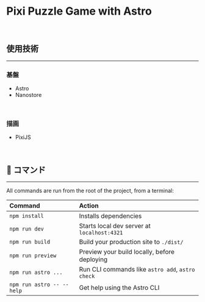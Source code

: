 # Pixi Puzzle Game with Astro

<br />

## 使用技術

---

### 基盤

- Astro
- Nanostore

<br />

### 描画

- PixiJS

<br />

## 🧞 コマンド

---

All commands are run from the root of the project, from a terminal:

| Command                   | Action                                           |
| :------------------------ | :----------------------------------------------- |
| `npm install`             | Installs dependencies                            |
| `npm run dev`             | Starts local dev server at `localhost:4321`      |
| `npm run build`           | Build your production site to `./dist/`          |
| `npm run preview`         | Preview your build locally, before deploying     |
| `npm run astro ...`       | Run CLI commands like `astro add`, `astro check` |
| `npm run astro -- --help` | Get help using the Astro CLI                     |
